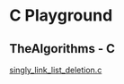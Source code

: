 # C Playground

## TheAlgorithms - C

[singly_link_list_deletion.c](https://github.com/TheAlgorithms/C/blob/d017c3ef77548a74c221cd109f9662a0282d4b23/data_structures/linked_list/singly_link_list_deletion.c)
